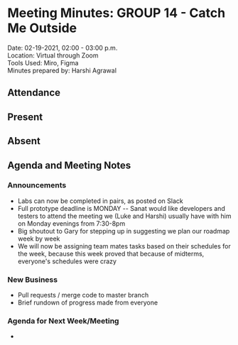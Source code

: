 # Meeting Minutes: GROUP 14 - **Catch Me Outside**
Date: 02-19-2021, 02:00 - 03:00 p.m.  
Location: Virtual through Zoom   
Tools Used: Miro, Figma   
Minutes prepared by: Harshi Agrawal

## Attendance
**Present**
-

**Absent**
- 

## Agenda and Meeting Notes
### Announcements
- Labs can now be completed in pairs, as posted on Slack
- Full prototype deadline is MONDAY -- Sanat would like developers and testers to attend the meeting we (Luke and Harshi) usually have with him on Monday evenings from 7:30-8pm
- Big shoutout to Gary for stepping up in suggesting we plan our roadmap week by week
 - We will now be assigning team mates tasks based on their schedules for the week, because this week proved that because of midterms, everyone's schedules were crazy

### New Business
- Pull requests / merge code to master branch
- Brief rundown of progress made from everyone

### Agenda for Next Week/Meeting
- 
